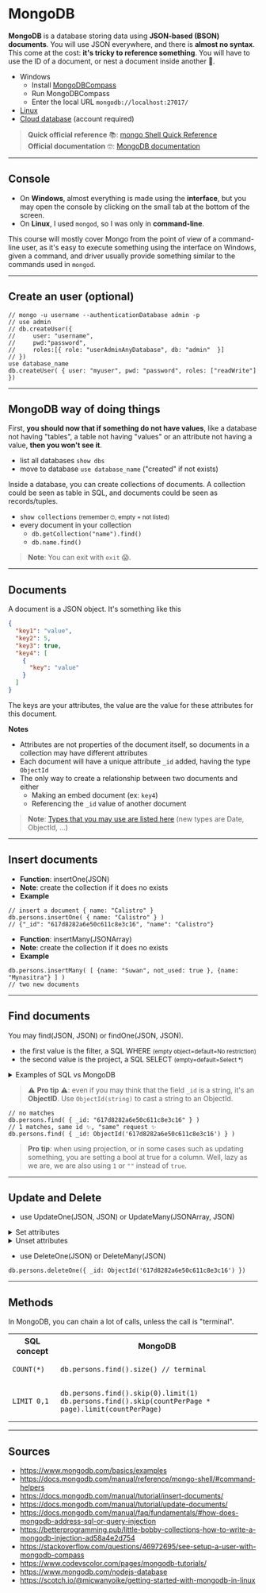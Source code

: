 # MongoDB

**MongoDB** is a database storing data using **JSON-based (BSON) documents**. You will use JSON everywhere, and there is **almost no syntax**. This come at the cost: **it's tricky to reference something**. You will have to use the ID of a document, or nest a document inside another 😬.

* Windows
  * Install [MongoDBCompass](https://www.mongodb.com/products/compass)
  * Run MongoDBCompass
  * Enter the local URL `mongodb://localhost:27017/`
* [Linux](https://docs.mongodb.com/manual/tutorial/install-mongodb-on-debian/#install-mongodb-community-edition)
* [Cloud database](https://www.mongodb.com/) (account required)

> **Quick official reference** 📚: [mongo Shell Quick Reference](https://docs.mongodb.com/manual/reference/mongo-shell/#command-helpers)<br>
> **Official documentation** 🤓: [MongoDB documentation](https://docs.mongodb.com/guides/)

<hr class="sl">

## Console

* On **Windows**, almost everything is made using the **interface**, but you may open the console by clicking on the small tab at the bottom of the screen.
* On **Linux**, I used `mongod`, so I was only in **command-line**.

This course will mostly cover Mongo from the point of view of a command-line user, as it's easy to execute something using the interface on Windows, given a command, and driver usually provide something similar to the commands used in `mongod`.

<hr class="sl">

## Create an user (optional)

```mongodb
// mongo -u username --authenticationDatabase admin -p
// use admin
// db.createUser({
//     user: "username",
//     pwd:"password",
//     roles:[{ role: "userAdminAnyDatabase", db: "admin"  }]
// })
use database_name
db.createUser( { user: "myuser", pwd: "password", roles: ["readWrite"] })
```

<hr class="sr">

## MongoDB way of doing things

First, **you should now that if something do not have values**, like a database not having "tables", a table not having "values" or an attribute not having a value, **then you won't see it**.

* list all databases `show dbs`
* move to database `use database_name` ("created" if not exists)

Inside a database, you can create collections of documents. A collection could be seen as table in SQL, and documents could be seen as records/tuples.

* `show collections` <small>(remember 🙄, empty = not listed)</small>
* every document in your collection
  * `db.getCollection("name").find()`
  * `db.name.find()`

> **Note**: You can exit with `exit` 😱.

<hr class="sl">

## Documents

<div class="row row-cols-md-2 mx-0"><div>

A document is a JSON object. It's something like this

```json
{
  "key1": "value",
  "key2": 5,
  "key3": true,
  "key4": [
    {
      "key": "value"
    }
  ]
}
```
</div><div>

The keys are your attributes, the value are the value for these attributes for this document.

**Notes**

* Attributes are not properties of the document itself, so documents in a collection may have different attributes
* Each document will have a unique attribute `_id` added, having the type `ObjectId`
* The only way to create a relationship between two documents and either
  * Making an embed document (ex: `key4`)
  * Referencing the `_id` value of another document
</div></div>

> **Note**: [Types that you may use are listed here](https://docs.mongodb.com/manual/core/shell-types/) (new types are Date, ObjectId, ...)

<hr class="sr">

## Insert documents

* **Function**: insertOne(JSON)
* **Note**: create the collection if it does no exists
* **Example**

```mongodb
// insert a document { name: "Calistro" }
db.persons.insertOne( { name: "Calistro" } )
// {"_id": "617d8282a6e50c611c8e3c16", "name": "Calistro"}
```

* **Function**: insertMany(JSONArray)
* **Note**: create the collection if it does no exists
* **Example**

```mongodb
db.persons.insertMany( [ {name: "Suwan", not_used: true }, {name: "Mynasitra"} ] )
// two new documents
```

<hr class="sl">

## Find documents

You may find(JSON, JSON) or findOne(JSON, JSON).

* the first value is the filter, a SQL WHERE <small>(empty object=default=No restriction)</small>
* the second value is the project, a SQL SELECT <small>(empty=default=Select *)</small>

<details class="details-e">
<summary>Examples of SQL vs MongoDB</summary>

Note that I won't give examples for `findOne`, as this is the same as `find`, but return one row (in SQL, it would be `LIMIT 0,1`).

<table class="table table-bordered table-striped border-dark">
<tr><th>SQL</th><th>MongoDB</th></tr>

<tr><td><pre class="language-sql"><code>SELECT name FROM persons</code></pre>
</td><td>

```mongodb
db.persons.find({}, { name: true })
```
</td></tr>

<tr><td><pre class="language-sql"><code>SELECT * FROM persons</code></pre>
</td><td>

```mongodb
db.persons.find()
```
</td></tr>

<tr><td><pre class="language-sql"><code>SELECT name FROM persons WHERE name = "Calistro"</code></pre>
</td><td>

```mongodb
db.persons.find({ name: "Calistro" }, { name: true })
```
</td></tr>

<tr><td><pre class="language-sql"><code>SELECT * FROM persons WHERE name = "Calistro"</code></pre>
</td><td>

```mongodb
db.persons.find( { name: "Calistro" } )
```
</td></tr>

<tr><td><pre class="language-sql"><code
>SELECT * FROM persons WHERE name = "Calistro" OR
                            name = "Luna"</code></pre>
</td><td>

```mongodb
db.persons.find({ $or: [ 
  { name: 'Calistro' },
  { name: 'Luna' }
] })
```
</td></tr>

<tr><td><pre class="language-sql"><code
>SELECT * FROM persons WHERE name = "Calistro" AND
                            _id = "xxx"</code></pre>
</td><td>

```mongodb
db.persons.find({ $and: [
  { name: 'Calistro' },
  { _id: ObjectId('617d8282a6e50c611c8e3c16') }
]})
```
</td></tr>
</table>
</details>

> ⚠️ **Pro tip** ⚠️: even if you may think that the field `_id` is a string, it's an **ObjectID**. Use `ObjectId(string)` to cast a string to an ObjectId.

```mongodb
// no matches
db.persons.find( { _id: "617d8282a6e50c611c8e3c16" } )
// 1 matches, same id ✨, "same" request ✨
db.persons.find( { _id: ObjectId('617d8282a6e50c611c8e3c16') } )
```

> **Pro tip**: when using projection, or in some cases such as updating something, you are setting a bool at true for a column. Well, lazy as we are, we are also using `1` or `""` instead of `true`.

<hr class="sr">

## Update and Delete

* use UpdateOne(JSON, JSON) or UpdateMany(JSONArray, JSON)

<details class="details-e">
<summary>Set attributes</summary>

```mongodb
db.persons.updateOne(
    // select
    { _id: ObjectId('617d8282a6e50c611c8e3c16') },
    // set selected
    {
        // create name with value, or update field
        $set: { "name": "Mr. Calistro" }
    }
)
```
</details>

<details class="details-e">
<summary>Unset attributes</summary>

```mongodb
db.persons.updateOne(
    // select
    { _id: ObjectId('617e5dd65f15583a7c4e06ea') },
    {
        // delete this field for this document
        $unset: { "not_used": true }
    }
)
```
</details>

* use DeleteOne(JSON) or DeleteMany(JSON)

```mongodb
db.persons.deleteOne({ _id: ObjectId('617d8282a6e50c611c8e3c16') })
```

<hr class="sl">

## Methods

In MongoDB, you can chain a lot of calls, unless the call is "terminal".

<table class="table table-bordered table-striped border-dark">
<tr><th>SQL concept</th><th>MongoDB</th></tr>

<tr><td><pre class="language-sql"><code>COUNT(*)</code></pre></td><td>

```mongodb
db.persons.find().size() // terminal
```
</td></tr>

<tr><td><pre class="language-sql"><code>LIMIT 0,1</code></pre></td><td>

```mongodb
db.persons.find().skip(0).limit(1)
db.persons.find().skip(countPerPage * page).limit(countPerPage)
```
</td></tr>

</table>

<hr class="sr">

## Sources

* <https://www.mongodb.com/basics/examples>
* <https://docs.mongodb.com/manual/reference/mongo-shell/#command-helpers>
* <https://docs.mongodb.com/manual/tutorial/insert-documents/>
* <https://docs.mongodb.com/manual/tutorial/update-documents/>
* <https://docs.mongodb.com/manual/faq/fundamentals/#how-does-mongodb-address-sql-or-query-injection>
* <https://betterprogramming.pub/little-bobby-collections-how-to-write-a-mongodb-injection-ad58a4e2d754>
* <https://stackoverflow.com/questions/46972695/see-setup-a-user-with-mongodb-compass>
* <https://www.codevscolor.com/pages/mongodb-tutorials/>
* <https://www.mongodb.com/nodejs-database>
* <https://scotch.io/@micwanyoike/getting-started-with-mongodb-in-linux>